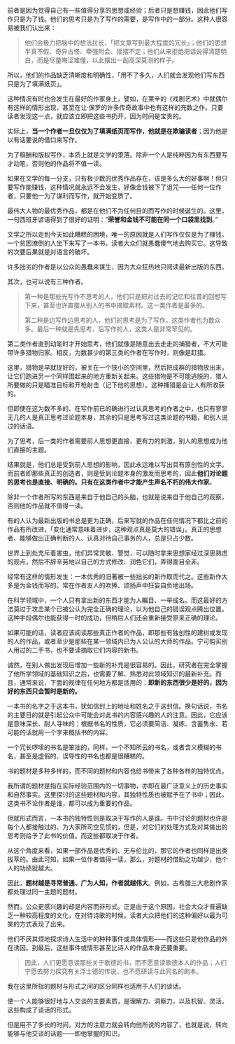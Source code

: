 前者是因为觉得自己有一些值得分享的思想或经验；后者只是想赚钱，因此他们写作只是为了钱。他们的思考只是为了写作的需要，是写作中的一部分。这种人很容易被我们认出来：  

> 他们会极力把脑中的想法拉长，「把文章写到最大程度的冗长」；他们的思想半真不假、奇异古怪、牵强附会、摇摆不定；他们从来拒绝把话说得清楚明白，而是尽量晦涩难懂，以此摆出一副高深莫测的样子。

所以，他们的作品缺乏清晰度和明确性，「用不了多久，人们就会发现他们写东西只是为了填满纸页」。

这种情况有时也会发生在最好的作家身上，譬如，在莱辛的《戏剧艺术》中就偶尔有这样的情形出现，甚至在让·保罗的许多传奇故事中也有这样的充数之作。只要读者发现这一点，就应该立即把这些书扔开，因为时间是宝贵的。

实际上，**当一个作者一旦仅仅为了填满纸页而写作，他就是在欺骗读者**；因为他是以有话要说的借口来写作。

为了稿酬和版权写作，本质上就是文学的堕落。除非一个人是纯粹因为有东西要写才动笔，否则他的作品将不值一读。

如果在文学的每一分支，只有极少数的优秀作品存在，该是多么大的好事啊！但只要写作能赚钱，这种情况就永远不会发生，好像金钱被下了诅咒——任何一位作者，只要他一为了谋利而写作，就开始变质了。

最伟大人物的最优秀作品，都是在他们不为任何目的而写作的时候诞生的。这里，一句西班牙谚语得到了很好的证明：“**荣誉和金钱不可能在同一个口袋里找到**。”

文学之所以走到今天如此糟糕的困境，唯一的原因就是人们写作仅仅是为了赚钱。一个贫困潦倒的人坐下来写了一本书，读者大众们就愚蠢傻气地去购买它。这导致的次要后果就是对语言的破坏。

许多拙劣的作者是以公众的愚蠢来谋生，因为大众狂热地只阅读最新出版的东西。

其次，也可以说有三种作者。

> 第一种是那些光写作不思考的人，他们只是把对过去的记忆和往昔的回想写下来，甚至也许直接从别人的书中摘取素材。这一类作者是最多的。
> 
> 第二种是边写作边思考的人，他们的思考是为了写作。这类作者也为数众多。最后一种就是先思考、后写作的人，这类人是非常罕见的。

第二类作者直到动笔时才开始思考，他们就像是随意出去走走的捕猎者，不大可能带许多猎物归家。相反，为数甚少的第三类的作者在写作时，则像是赶猎。

这里，猎物是早就捉好的，被关在一个狭小的空间里，然后把成群的猎物放出来，让它们跑进另一个同样围起来的地方重新关起来。这些猎物是不可能逃脱的，猎人所要做的只是瞄准目标和开枪射击（记下他的思想）。这种捕猎是会让人有所收获的。

但即使在这为数不多的、在写作前已的确进行过认真思考的作者之中，也只有寥寥无几的人是真正思考过论题本身，其余的只是思考写过这类论题的书籍，和别人说过的话语。

为了思考，后一类的作者需要前人思想更直接、更有力的刺激，别人的思想成为他们直接的主题。

结果就是，他们总是受到前人思想的影响，因此永远难以写出具有原创性的文字。而前者即那些真正的创造者，则是受到论题本身的激发而思考的，因此**他们对论题的思考也是直接、明确的。只有在这类作者中才能产生声名不朽的伟大作家**。

除非一个作者所写的东西是来自于他自己的头脑，也就是说来自于他自己的观察，否则他的作品就不值得一读。

有的人认为最新出版的书总是更为正确，后来写就的作品在任何情况下都比之前的作品有所改进，「变化通常意味着进步，这种观点真是莫大的错误」。真正的思想者、能够做出正确判断的人、认真对待自己事务的人，总是只占少数。

世界上到处充斥着害虫，他们异常灵敏、警觉，可以随时拿来思想家经过深思熟虑的观点，然后不辞辛劳地以自己的方式修改、润色它们，弄得面目全非。

经常有这样的情形发生：一本优秀的旧著被一些拙劣的新作取而代之。这些新作大多是为金钱而写的。常在作者友人的吹捧、颂扬声中狂妄自负地出场。

在科学领域中，一个人只有拿出新的东西才能为人瞩目、一举成名。而这最好的方法莫过于攻击某个已被公认为完全正确的理论，以为他自己的错误观点腾出位置。这种手段偶尔也能获得一时的成功，但稍后人们还会重新接受原来正确的理论。

如果可能的话，读者应该阅读那些真正作者的作品，即那些有独创性的建树或发现的人的作品，或者至少是那些在某一领域内已为人公认的大师的作品。宁可购买别人用过的二手书，也不要读摘取它们内容的新书。

诚然，在别人做出发现后增加一些新的补充是很容易的。因此，研究者在完全掌握了他所学领域的基础知识之后，也需要了解、熟悉对此领域知识的最新补充。而且，通常来说，下面的规律在任何地方都是适用的：**即新的东西很少是好的，因为好的东西只会暂时是新的。** 

一本书的名字之于这本书，犹如信封上的地址和姓名之于这封信。换句话说，书名的主要目的就是引起公众中可能会对此书的内容感兴趣的人的注意。因此，它应该是意味深长、耐人寻味的；根据书名的性质，它必须要简洁、凝练、含蓄隽永、若可能的话就用一个字来概括书的内容。

一个冗长啰嗦的书名是笨拙的，同样，一个不知所云的书名，或者含义模糊的书名，甚至是虚假的、误导性的书名也都是很糟糕的。

书的题材是多种多样的，而不同的题材和内容也给书带来了各种各样的独特优点。

我所谓的题材是指在实际经验范围内的一切事物，亦即在最广泛意义上的历史事实和自然事实。这里探讨的这些题材和内容，其独特性质也被赋予在了书中；因此，这类书不论作者是谁，都可以成为重要的作品。

但就形式而言，一本书的独特性则是取决于写作的人是谁。书中讨论的题材也许是每个人都接触过的、为大家所司空见惯的，但是，对它们的处理方式及对其做出的思考则给予了此书的价值。而这些都取决于作者。

从这个角度来看，如果一部作品是优秀的、无与伦比的，那它的作者也同样是出类拔萃的。由此可知，如果一位作者值得一读，那么，对题材的借助之功越少，他个人的功绩就越大。

因此，**题材越是寻常普通、广为人知，作者就越伟大**。例如，古希腊三大悲剧作家都处理过同一主题的题材。

然而，公众更感兴趣的却是内容而非形式。正是由于这个原因，社会大众才普遍缺乏一种较高程度的文化，在对待诗歌的时候，读者大众把他们的这种偏好以最为可笑的方式表现了出来。

他们不厌其烦地探求诗人生活中的种种事件或具体情形——而这些只是他作品的外在诱因。到最后，这些事件或情形甚至比诗人的作品本身还要重要。

> 因此，人们更愿意读那些关于歌德的书，而不愿意读歌德本人的作品；人们宁愿去努力探究有关浮士德的传说，也不愿研读与此同名的剧本。

我在这里所指的题材与形式之间的区分同样也适用于人们的谈话。

使一个人能够很好地与人交谈的主要素质，是理解力、洞察力，以及机智、灵活，这些构成了谈话的形式。

但是用不了多长的时间，对方的注意力就会转向他所说的内容了，也就是说，转向能够与他交谈的话题——即他掌握的知识。